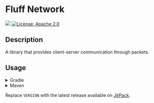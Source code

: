 # Fluff Network

[![](https://jitpack.io/v/muscaa/fluff-network.svg)](https://jitpack.io/#muscaa/fluff-network)
[![License: Apache 2.0](https://img.shields.io/badge/License-Apache%202.0-blue.svg)](https://opensource.org/licenses/Apache-2.0)

## Description

A library that provides client-server communication through packets.

## Usage

<details>
<summary>Gradle</summary>
    
```gradle
repositories {
    maven { url "https://jitpack.io" }
}

dependencies {
    implementation "com.github.muscaa:fluff-network:VERSION"
}
```
</details>

<details>
<summary>Maven</summary>
    
```xml
<repositories>
    <repository>
        <id>jitpack.io</id>
        <url>https://jitpack.io</url>
    </repository>
</repositories>

<dependencies>
    <dependency>
        <groupId>com.github.muscaa</groupId>
        <artifactId>fluff-network</artifactId>
        <version>VERSION</version>
    </dependency>
</dependencies>
```
</details>

Replace `VERSION` with the latest release available on [JitPack](https://jitpack.io/#muscaa/fluff-network).
